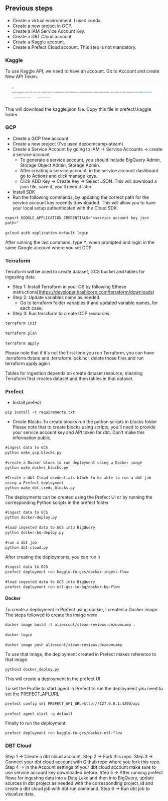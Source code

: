 ## Previous steps

- Create a virtual environment. I used conda.
- Create a new project in GCP.
- Create a IAM Service Account Key.
- Create a DBT Cloud account 
- Create a Kaggle account.
- Create a Prefect Cloud account. This step is not mandatory.

### Kaggle
To use Kaggle API, we need to have an account.
Go to Account and create New API Token. 

![Kaggle API](images/kaggle_api.png)
This will download the kaggle.json file. Copy this file in prefect/.kaggle folder

### GCP
- Create a GCP free account
- Create a new project (I've used dezoomcamp-steam)
- Create a Service Account by going to IAM -> Service Accounts -> create a service account
    - To generate a service account, you should include BigQuery Admin, Storage Object Admin, Storage Admin.
    - After creating a service account, in the service account dashboard go to Actions and click manage keys.
    - Click ADD Key -> Create Key -> Select JSON. This will download a json file, save it, you'll need it later.
- Install SDK
- Run the following commands, by updating the correct path for the service account key recently downloaded. This will allow you to have your local setup authenticated with the Cloud SDK.

```shell
export GOOGLE_APPLICATION_CREDENTIALS="<service account key json path>"

gcloud auth application-default login
```
After running the last command, type Y, when prompted and login in the same Google account where you set GCP.

### Terraform
Terraform will be used to create dataset, GCS bucket and tables for ingesting data

- Step 1: Install Terraform in your OS by following ![these instructions[(https://developer.hashicorp.com/terraform/downloads)
- Step 2: Update variables name as needed.
    - Go to terraform folder variables.tf and updated variable names, for each case.
- Step 3: Run terraform to create GCP resources. 
```shell
terraform init

terraform plan

terraform apply
```
Please note that if it's not the first time you run Terraform, you can have .terraform.tfstate and .terraform.lock.hcl, delete those files and run terraform apply again

Tables for ingestion depends on create dataset resource, meaning Terraform first creates dataset and then tables in that dataset. 

### Prefect

- Install prefect 
```shell
pip install -r requirements.txt
```
- Create Blocks
To create blocks run the python scripts in blocks folder
Please note that to create blocks using scripts, you'll need to provide your service account key and API token for dbt. Don't make this information public.

```shell
#ingest data to GCS
python make_gcp_blocks.py

#create a Docker block to run deployment using a Docker image
python make_docker_blocks.py

#Create a dbt Cloud credentials block to be able to run a dbt job using a Prefect deployment
python make_dbt_creds_blocks.py
```

The deployments can be created using the Prefect UI or by running the corresponding Python scripts in the prefect folder

```shell
#ingest data to GCS
python docker-deploy.py

#load ingested data to GCS into BigQuery
python docker-bq-deploy.py

#run a dbt job
python dbt-cloud.py
```

After creating the deployments, you can run it 

```shell
#ingest data to GCS
prefect deployment run kaggle-to-gcs/docker-ingest-flow	

#load ingested data to GCS into BigQuery
prefect deployment run etl-gcs-to-bq/docker-bq-flow	

```

#### Docker
To create a deployment in Prefect using docker, I created a Docker image. The steps followed to create the image were 

```shell
docker image build -t aliescont/steam-reviews:dezoomcamp .

docker login 

docker image push aliescont/steam-reviews:dezoomcamp
```
To use that image, the deployment created in Prefect makes reference to that image.

```shell
python3 docker_deploy.py
```
This will create a deployment in the prefect UI

To set the Profile to start agent in Prefect to run the deployment you need to set the PREFECT_API_URL

```shell
prefect config set PREFECT_API_URL=http://127.0.0.1:4200/api

prefect agent start -q default
```

Finally to run the deployment 

```shell
prefect deployment run kaggle-to-gcs/docker-etl-flow
```

### DBT Cloud
Step 1 -> Create a dbt cloud account. 
Step 2 -> Fork this repo.
Step 3 -> Connect your dbt cloud account with Github repo where you fork this repo.
Step 4 -> In the Account settings of your dbt cloud account make sure to use service account key downloaded before.
Step 5 -> After running prefect flows for ingesting data into a Data Lake and then into BigQuery, update sources in dbt project as needed with the corresponding project_id and create a dbt cloud job with dbt run command.
Step 6 -> Run dbt job to visualize data.